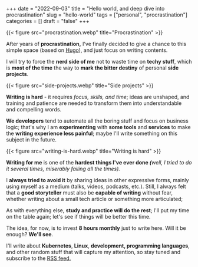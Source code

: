 +++
date = "2022-09-03"
title = "Hello world, and deep dive into procrastination"
slug = "hello-world"
tags = ["personal", "procrastination"]
categories = []
draft = "false"
+++

{{< figure src="procrastination.webp" title="Procrastination" >}}

After years of **procrastination,** I've finally decided to give a chance to this simple space (based on [Hugo][1]), and just focus on writing contents.

I will try to force the **nerd side of me** not to waste time on **techy stuff**, which is **most of the time** the way to **mark the bitter destiny** of personal **side projects**.

{{< figure src="side-projects.webp" title="Side projects" >}}

**Writing is hard** - it requires _focus, skills, and time_; ideas are unshaped, and training and patience are needed to transform them into understandable and compelling words.

**We developers** tend to automate all the boring stuff and focus on business logic; that's why I am **experimenting** with **some tools** and **services** to make the **writing experience less painful**; maybe I'll write something on this subject in the future.

{{< figure src="writing-is-hard.webp" title="Writing is hard" >}}

**Writing for me** is one of the **hardest things I've ever done _(_**_well, I tried to do it several times, miserably failing all the times)._

I **always tried to avoid it** by sharing ideas in other expressive forms, mainly using myself as a medium (talks, videos, podcasts, etc.). Still, I always felt that a **good storyteller** must also be **capable of writing** without fear, whether writing about a small tech article or something more articulated;

As with everything else, **study and practice will do the rest**; I'll put my time on the table again; let's see if things will be better this time.

The idea, for now, is to invest **8 hours monthly** just to write here. Will it be enough? **We'll see**.

I'll write about **Kubernetes**, **Linux**, **development, programming languages**, and other random stuff that will capture my attention, so stay tuned and subscribe to the [RSS feed.][3]

[1]: https://www.gohugo.io
[2]: https://firebase.google.com/products/hosting
[3]: http://paolomainardi.loc/posts/index.xml
